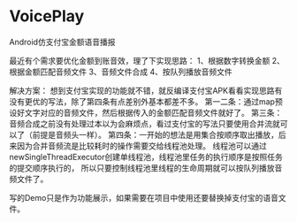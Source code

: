 # VoicePlay
Android仿支付宝金额语音播报

最近有个需求要优化金额到账音效，理了下实现思路：
1、根据数字转换金额
2、根据金额匹配音频文件
3、音频文件合成
4、按队列播放音频文件

解决方案：
想到支付宝实现的功能就不错，就反编译支付宝APK看看实现思路有没有更优的写法，除了第四条有点差别外基本都差不多。
第一二条：通过map预设好文字对应的音频文件，然后根据传入的金额匹配音频文件就好了。
第三条：音频合成之前没有处理过本以为会麻烦点，看过支付宝的写法只要使用合并流就可以了（前提是音频头一样）。
第四条：一开始的想法是用集合按顺序取出播放，后来因为合并音频流是比较耗时的操作需要交给线程池处理。 线程池可以通过newSingleThreadExecutor创建单线程池，线程池里任务的执行顺序是按照任务的提交顺序执行的， 所以只要控制线程池里线程的生命周期就可以按队列播放音频文件了。

写的Demo只是作为功能展示，如果需要在项目中使用还要替换掉支付宝的语音文件。